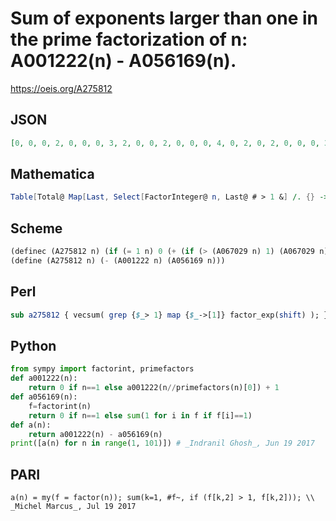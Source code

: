 # Sum of exponents larger than one in the prime factorization of n: A001222\(n\) \- A056169\(n\)\.
https://oeis.org/A275812
## JSON
```JSON
[0, 0, 0, 2, 0, 0, 0, 3, 2, 0, 0, 2, 0, 0, 0, 4, 0, 2, 0, 2, 0, 0, 0, 3, 2, 0, 3, 2, 0, 0, 0, 5, 0, 0, 0, 4, 0, 0, 0, 3, 0, 0, 0, 2, 2, 0, 0, 4, 2, 2, 0, 2, 0, 3, 0, 3, 0, 0, 0, 2, 0, 0, 2, 6, 0, 0, 0, 2, 0, 0, 0, 5, 0, 0, 2, 2, 0, 0, 0, 4, 4, 0, 0, 2, 0, 0, 0, 3, 0, 2, 0, 2, 0, 0, 0, 5, 0, 2, 2, 4, 0, 0, 0, 3, 0, 0, 0, 5, 0, 0, 0, 4, 0, 0, 0, 2, 2, 0, 0, 3]
```
## Mathematica
```Mathematica
Table[Total@ Map[Last, Select[FactorInteger@ n, Last@ # > 1 &] /. {} -> {{0, 0}}], {n, 120}] (* _Michael De Vlieger_, Aug 11 2016 *)
```
## Scheme
```Scheme
(definec (A275812 n) (if (= 1 n) 0 (+ (if (> (A067029 n) 1) (A067029 n) 0) (A275812 (A028234 n)))))
(define (A275812 n) (- (A001222 n) (A056169 n)))
```
## Perl
```Perl
sub a275812 { vecsum( grep {$_> 1} map {$_->[1]} factor_exp(shift) ); } # _Dana Jacobsen_, Aug 15 2016
```
## Python
```Python
from sympy import factorint, primefactors
def a001222(n):
    return 0 if n==1 else a001222(n//primefactors(n)[0]) + 1
def a056169(n):
    f=factorint(n)
    return 0 if n==1 else sum(1 for i in f if f[i]==1)
def a(n):
    return a001222(n) - a056169(n)
print([a(n) for n in range(1, 101)]) # _Indranil Ghosh_, Jun 19 2017
```
## PARI
```PARI
a(n) = my(f = factor(n)); sum(k=1, #f~, if (f[k,2] > 1, f[k,2])); \\ _Michel Marcus_, Jul 19 2017
```
